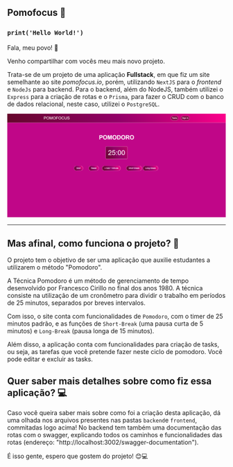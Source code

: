 
## Pomofocus 🍅

### `print('Hello World!')`

Fala, meu povo! 🤖

Venho compartilhar com vocês meu mais novo projeto.

Trata-se de um projeto de uma aplicação **Fullstack**, em que fiz um site semelhante ao site *pomofocus.io*, porém, utilizando `NextJS` para o *frontend* e `NodeJs` para backend. Para o backend, além do NodeJS, também utilizei o `Express` para a criação de rotas e o `Prisma`, para fazer o CRUD com o banco de dados relacional, neste caso, utilizei o `PostgreSQL`.

![Imagem Palestra CDL](https://github.com/louuispy/AnulaMulta/blob/main/Pomofocus.png)

---

## Mas afinal, como funciona o projeto? 🧐

O projeto tem o objetivo de ser uma aplicação que auxilie estudantes a utilizarem o método "Pomodoro".

A Técnica Pomodoro é um método de gerenciamento de tempo desenvolvido por Francesco Cirillo no final dos anos 1980. A técnica consiste na utilização de um cronômetro para dividir o trabalho em períodos de 25 minutos, separados por breves intervalos.

Com isso, o site conta com funcionalidades de `Pomodoro`, com o timer de 25 minutos padrão, e as funções de `Short-Break` (uma pausa curta de 5 minutos) e `Long-Break` (pausa longa de 15 minutos).

Além disso, a aplicação conta com funcionalidades para criação de tasks, ou seja, as tarefas que você pretende fazer neste ciclo de pomodoro. Você pode editar e excluir as tasks.

## Quer saber mais detalhes sobre como fiz essa aplicação? 💻
Caso você queira saber mais sobre como foi a criação desta aplicação, dá uma olhada nos arquivos presentes nas pastas `backend`e `frontend`, commitadas logo acima! No backend tem também uma documentação das rotas com o swagger, explicando todos os caminhos e funcionalidades das rotas (endereço: "http://localhost:3002/swagger-documentation").

É isso gente, espero que gostem do projeto! 😊💻





